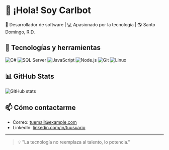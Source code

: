 # 👋 ¡Hola! Soy Carlbot

🎯 Desarrollador de software | 💻 Apasionado por la tecnología | 🌎 Santo Domingo, R.D.

## 🧰 Tecnologías y herramientas

![C#](https://img.shields.io/badge/C%23-239120?style=flat&logo=c-sharp&logoColor=white)
![SQL Server](https://img.shields.io/badge/SQL_Server-CC2927?style=flat&logo=microsoft-sql-server&logoColor=white)
![JavaScript](https://img.shields.io/badge/JavaScript-F7DF1E?style=flat&logo=javascript&logoColor=black)
![Node.js](https://img.shields.io/badge/Node.js-339933?style=flat&logo=node.js&logoColor=white)
![Git](https://img.shields.io/badge/Git-F05032?style=flat&logo=git&logoColor=white)
![Linux](https://img.shields.io/badge/Linux-FCC624?style=flat&logo=linux&logoColor=black)

## 📊 GitHub Stats

![GitHub stats](https://github-readme-stats.vercel.app/api?username=fiall0&show_icons=true&theme=github_dark)

## 📫 Cómo contactarme

- Correo: tuemail@example.com  
- LinkedIn: [linkedin.com/in/tuusuario](https://linkedin.com/in/tuusuario)

---

> 💡 "La tecnología no reemplaza al talento, lo potencia."  
